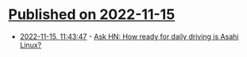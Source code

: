 # [Published on 2022-11-15](index.md)

* [2022-11-15, 11:43:47](https://news.ycombinator.com/item?id=33607994) - [Ask HN: How ready for daily driving is Asahi Linux?](https://news.ycombinator.com/item?id=33607994)
